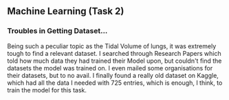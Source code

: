 ## Machine Learning (Task 2)
### Troubles in Getting Dataset...
Being such a peculiar topic as the Tidal Volume of lungs, it was extremely tough to find a relevant dataset.
I searched through Research Papers which told how much data they had trained their Model upon, but couldn't find the datasets the model
was trained on. I even mailed some organisations for their datasets, but to no avail. I finally found a really old dataset on 
Kaggle, which had all the data I needed with 725 entries, which is enough, I think, to train the model for this task.
